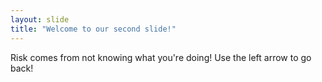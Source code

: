 ```yaml
---
layout: slide
title: "Welcome to our second slide!"
---
```

Risk comes from not knowing what you're doing!
Use the left arrow to go back!
